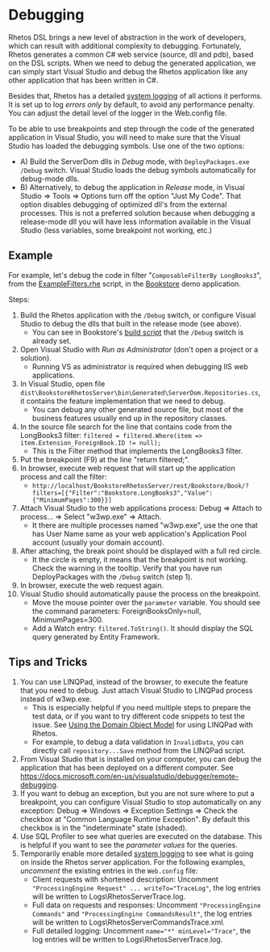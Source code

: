 # Debugging

Rhetos DSL brings a new level of abstraction in the work of developers,
which can result with additional complexity to debugging.
Fortunately, Rhetos generates a common C# web service (source, dll and pdb),
based on the DSL scripts. When we need to debug the generated application,
we can simply start Visual Studio and debug the Rhetos application like
any other application that has been written in C#.

Besides that, Rhetos has a detailed [system logging](Logging#system-log)
of all actions it performs.
It is set up to log *errors only* by default, to avoid any performance penalty.
You can adjust the detail level of the logger in the Web.config file.

To be able to use breakpoints and step through the code of the generated application
in Visual Studio, you will need to make sure that the Visual Studio has loaded
the debugging symbols.
Use one of the two options:

* A) Build the ServerDom dlls in *Debug* mode, with `DeployPackages.exe /Debug` switch.
  Visual Studio loads the debug symbols automatically for debug-mode dlls.
* B) Alternatively, to debug the application in *Release* mode,
  in Visual Studio => Tools => Options turn off the option "Just My Code".
  That option disables debugging of optimized dll's from the external processes.
  This is not a preferred solution because when debugging a release-mode dll you will have
  less information available in the Visual Studio (less variables, some breakpoint not working, etc.)

## Example

For example, let's debug the code in filter "`ComposableFilterBy LongBooks3`",
from the [ExampleFilters.rhe](https://github.com/Rhetos/Bookstore/blob/master/src/DslScripts/AdditionalExamples/ExampleFilters.rhe) script,
in the [Bookstore](https://github.com/Rhetos/Bookstore) demo application.

Steps:

1. Build the Rhetos application with the `/Debug` switch,
   or configure Visual Studio to debug the dlls that built in the release mode (see above).
   * You can see in Bookstore's [build script](https://github.com/Rhetos/Bookstore/blob/master/Build.ps1)
     that the `/Debug` switch is already set.
2. Open Visual Studio with *Run as Administrator* (don't open a project or a solution).
   * Running VS as administrator is required when debugging IIS web applications.
3. In Visual Studio, open file `dist\BookstoreRhetosServer\bin\Generated\ServerDom.Repositories.cs`,
   it contains the feature implementation that we need to debug.
   * You can debug any other generated source file, but most of the business features usually
     end up in the repository classes.
4. In the source file search for the line that contains code from the LongBooks3 filter:
   `filtered = filtered.Where(item => item.Extension_ForeignBook.ID != null);`
    * This is the Filter method that implements the LongBooks3 filter.
5. Put the breakpoint (F9) at the line "return filtered;".
6. In browser, execute web request that will start up the application process and call the filter:
   * `http://localhost/BookstoreRhetosServer/rest/Bookstore/Book/?filters=[{"Filter":"Bookstore.LongBooks3","Value":{"MinimumPages":300}}]`
7. Attach Visual Studio to the web applications process: Debug => Attach to process... => Select "w3wp.exe" => Attach.
   * It there are multiple processes named "w3wp.exe", use the one that has User Name same as your
     web application's Application Pool account (usually your domain account).
8. After attaching, the break point should be displayed with a full red circle.
   * It the circle is empty, it means that the breakpoint is not working.
     Check the warning in the tooltip.
     Verify that you have run DeployPackages with the `/Debug` switch (step 1).
9. In browser, execute the web request again.
10. Visual Studio should automatically pause the process on the breakpoint.
    * Move the mouse pointer over the `parameter` variable. You should see the command parameters:
      ForeignBooksOnly=null, MinimumPages=300.
    * Add a Watch entry: `filtered.ToString()`. It should display the SQL query generated by Entity Framework.

## Tips and Tricks

1. You can use LINQPad, instead of the browser, to execute the feature that you need to debug.
   Just attach Visual Studio to LINQPad process instead of w3wp.exe.
   * This is especially helpful if you need multiple steps to prepare the test data,
     or if you want to try different code snippets to test the issue.
     See [Using the Domain Object Model](Using-the-Domain-Object-Model)
     for using LINQPad with Rhetos.
   * For example, to debug a data validation in `InvalidData`, you can directly call
     `repository...Save` method from the LINQPad script.
2. From Visual Studio that is installed on your computer, you can debug the application that has been deployed
   on a different computer. See <https://docs.microsoft.com/en-us/visualstudio/debugger/remote-debugging>.
3. If you want to debug an exception, but you are not sure where to put a breakpoint,
   you can configure Visual Studio to stop automatically on any exception:
   Debug => Windows => Exception Settings => Check the checkbox at "Common Language Runtime Exception".
   By default this checkbox is in the "indeterminate" state (shaded).
4. Use SQL Profiler to see what queries are executed on the database.
   This is helpful if you want to see the *parameter values* for the queries.
5. Temporarily enable more detailed [system logging]((Logging#system-log)) to see what is going on
   inside the Rhetos server application. For the following examples, *uncomment* the existing entries in the `Web.config` file:
   * Client requests with shortened description:
     Uncomment `"ProcessingEngine Request" ... writeTo="TraceLog"`,
     the log entries will be written to Logs\RhetosServerTrace.log.
   * Full data on requests and responses:
     Uncomment `"ProcessingEngine Commands"` and `"ProcessingEngine CommandsResult"`,
     the log entries will be written to Logs\RhetosServerCommandsTrace.xml.
   * Full detailed logging:
     Uncomment `name="*" minLevel="Trace"`,
     the log entries will be written to Logs\RhetosServerTrace.log.
